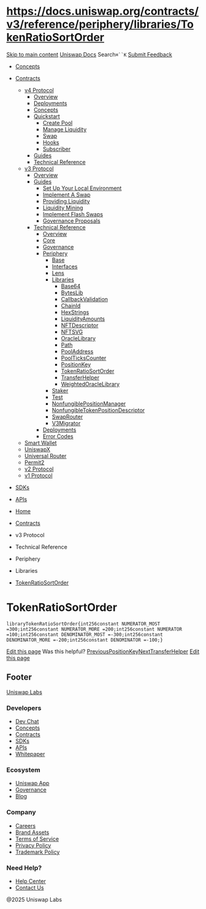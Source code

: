 # https://docs.uniswap.org/contracts/v3/reference/periphery/libraries/TokenRatioSortOrder

[Skip to main content](https://docs.uniswap.org/contracts/v3/reference/periphery/libraries/TokenRatioSortOrder#__docusaurus_skipToContent_fallback)
[Uniswap Docs](https://docs.uniswap.org/)
Search`⌘``K`
[Submit Feedback](https://docs.google.com/forms/d/e/1FAIpQLSdjSkZam8KiatL9XACRVxCHjDJjaPGbls77PCXDKFn4JwykXg/viewform)
  * [Concepts](https://docs.uniswap.org/concepts/overview)
  * [Contracts](https://docs.uniswap.org/contracts/v4/overview)
    * [v4 Protocol](https://docs.uniswap.org/contracts/v3/reference/periphery/libraries/TokenRatioSortOrder)
      * [Overview](https://docs.uniswap.org/contracts/v4/overview)
      * [Deployments](https://docs.uniswap.org/contracts/v4/deployments)
      * [Concepts](https://docs.uniswap.org/contracts/v3/reference/periphery/libraries/TokenRatioSortOrder)
      * [Quickstart](https://docs.uniswap.org/contracts/v3/reference/periphery/libraries/TokenRatioSortOrder)
        * [Create Pool](https://docs.uniswap.org/contracts/v4/quickstart/create-pool)
        * [Manage Liquidity](https://docs.uniswap.org/contracts/v3/reference/periphery/libraries/TokenRatioSortOrder)
        * [Swap](https://docs.uniswap.org/contracts/v4/quickstart/swap)
        * [Hooks](https://docs.uniswap.org/contracts/v3/reference/periphery/libraries/TokenRatioSortOrder)
        * [Subscriber](https://docs.uniswap.org/contracts/v4/quickstart/subscriber)
      * [Guides](https://docs.uniswap.org/contracts/v3/reference/periphery/libraries/TokenRatioSortOrder)
      * [Technical Reference](https://docs.uniswap.org/contracts/v3/reference/periphery/libraries/TokenRatioSortOrder)
    * [v3 Protocol](https://docs.uniswap.org/contracts/v3/reference/periphery/libraries/TokenRatioSortOrder)
      * [Overview](https://docs.uniswap.org/contracts/v3/overview)
      * [Guides](https://docs.uniswap.org/contracts/v3/reference/periphery/libraries/TokenRatioSortOrder)
        * [Set Up Your Local Environment](https://docs.uniswap.org/contracts/v3/guides/local-environment)
        * [Implement A Swap](https://docs.uniswap.org/contracts/v3/reference/periphery/libraries/TokenRatioSortOrder)
        * [Providing Liquidity](https://docs.uniswap.org/contracts/v3/reference/periphery/libraries/TokenRatioSortOrder)
        * [Liquidity Mining](https://docs.uniswap.org/contracts/v3/reference/periphery/libraries/TokenRatioSortOrder)
        * [Implement Flash Swaps](https://docs.uniswap.org/contracts/v3/reference/periphery/libraries/TokenRatioSortOrder)
        * [Governance Proposals](https://docs.uniswap.org/contracts/v3/reference/periphery/libraries/TokenRatioSortOrder)
      * [Technical Reference](https://docs.uniswap.org/contracts/v3/reference/periphery/libraries/TokenRatioSortOrder)
        * [Overview](https://docs.uniswap.org/contracts/v3/reference/overview)
        * [Core](https://docs.uniswap.org/contracts/v3/reference/periphery/libraries/TokenRatioSortOrder)
        * [Governance](https://docs.uniswap.org/contracts/v3/reference/periphery/libraries/TokenRatioSortOrder)
        * [Periphery](https://docs.uniswap.org/contracts/v3/reference/periphery/libraries/TokenRatioSortOrder)
          * [Base](https://docs.uniswap.org/contracts/v3/reference/periphery/libraries/TokenRatioSortOrder)
          * [Interfaces](https://docs.uniswap.org/contracts/v3/reference/periphery/libraries/TokenRatioSortOrder)
          * [Lens](https://docs.uniswap.org/contracts/v3/reference/periphery/libraries/TokenRatioSortOrder)
          * [Libraries](https://docs.uniswap.org/contracts/v3/reference/periphery/libraries/TokenRatioSortOrder)
            * [Base64](https://docs.uniswap.org/contracts/v3/reference/periphery/libraries/Base64)
            * [BytesLib](https://docs.uniswap.org/contracts/v3/reference/periphery/libraries/BytesLib)
            * [CallbackValidation](https://docs.uniswap.org/contracts/v3/reference/periphery/libraries/CallbackValidation)
            * [ChainId](https://docs.uniswap.org/contracts/v3/reference/periphery/libraries/ChainId)
            * [HexStrings](https://docs.uniswap.org/contracts/v3/reference/periphery/libraries/HexStrings)
            * [LiquidityAmounts](https://docs.uniswap.org/contracts/v3/reference/periphery/libraries/LiquidityAmounts)
            * [NFTDescriptor](https://docs.uniswap.org/contracts/v3/reference/periphery/libraries/NFTDescriptor)
            * [NFTSVG](https://docs.uniswap.org/contracts/v3/reference/periphery/libraries/NFTSVG)
            * [OracleLibrary](https://docs.uniswap.org/contracts/v3/reference/periphery/libraries/OracleLibrary)
            * [Path](https://docs.uniswap.org/contracts/v3/reference/periphery/libraries/Path)
            * [PoolAddress](https://docs.uniswap.org/contracts/v3/reference/periphery/libraries/PoolAddress)
            * [PoolTicksCounter](https://docs.uniswap.org/contracts/v3/reference/periphery/libraries/PoolTicksCounter)
            * [PositionKey](https://docs.uniswap.org/contracts/v3/reference/periphery/libraries/PositionKey)
            * [TokenRatioSortOrder](https://docs.uniswap.org/contracts/v3/reference/periphery/libraries/TokenRatioSortOrder)
            * [TransferHelper](https://docs.uniswap.org/contracts/v3/reference/periphery/libraries/TransferHelper)
            * [WeightedOracleLibrary](https://docs.uniswap.org/contracts/v3/reference/periphery/libraries/WeightedOracleLibrary)
          * [Staker](https://docs.uniswap.org/contracts/v3/reference/periphery/libraries/TokenRatioSortOrder)
          * [Test](https://docs.uniswap.org/contracts/v3/reference/periphery/libraries/TokenRatioSortOrder)
          * [NonfungiblePositionManager](https://docs.uniswap.org/contracts/v3/reference/periphery/NonfungiblePositionManager)
          * [NonfungibleTokenPositionDescriptor](https://docs.uniswap.org/contracts/v3/reference/periphery/NonfungibleTokenPositionDescriptor)
          * [SwapRouter](https://docs.uniswap.org/contracts/v3/reference/periphery/SwapRouter)
          * [V3Migrator](https://docs.uniswap.org/contracts/v3/reference/periphery/V3Migrator)
        * [Deployments](https://docs.uniswap.org/contracts/v3/reference/deployments/)
        * [Error Codes](https://docs.uniswap.org/contracts/v3/reference/error-codes)
    * [Smart Wallet](https://docs.uniswap.org/contracts/v3/reference/periphery/libraries/TokenRatioSortOrder)
    * [UniswapX](https://docs.uniswap.org/contracts/v3/reference/periphery/libraries/TokenRatioSortOrder)
    * [Universal Router](https://docs.uniswap.org/contracts/v3/reference/periphery/libraries/TokenRatioSortOrder)
    * [Permit2](https://docs.uniswap.org/contracts/v3/reference/periphery/libraries/TokenRatioSortOrder)
    * [v2 Protocol](https://docs.uniswap.org/contracts/v3/reference/periphery/libraries/TokenRatioSortOrder)
    * [v1 Protocol](https://docs.uniswap.org/contracts/v3/reference/periphery/libraries/TokenRatioSortOrder)
  * [SDKs](https://docs.uniswap.org/sdk/v4/overview)
  * [APIs](https://docs.uniswap.org/api/subgraph/overview)


  * [Home](https://docs.uniswap.org/)
  * [Contracts](https://docs.uniswap.org/contracts/v4/overview)
  * v3 Protocol
  * Technical Reference
  * Periphery
  * Libraries
  * [TokenRatioSortOrder](https://docs.uniswap.org/contracts/v3/reference/periphery/libraries/TokenRatioSortOrder)


# TokenRatioSortOrder
```
libraryTokenRatioSortOrder{int256constant NUMERATOR_MOST =300;int256constant NUMERATOR_MORE =200;int256constant NUMERATOR =100;int256constant DENOMINATOR_MOST =-300;int256constant DENOMINATOR_MORE =-200;int256constant DENOMINATOR =-100;}
```

[Edit this page](https://github.com/uniswap/uniswap-docs/tree/main/docs/contracts/v3/reference/periphery/libraries/TokenRatioSortOrder.md)
Was this helpful?
[PreviousPositionKey](https://docs.uniswap.org/contracts/v3/reference/periphery/libraries/PositionKey)[NextTransferHelper](https://docs.uniswap.org/contracts/v3/reference/periphery/libraries/TransferHelper)
[Edit this page](https://github.com/uniswap/uniswap-docs/tree/main/docs/contracts/v3/reference/periphery/libraries/TokenRatioSortOrder.md)
## Footer
[Uniswap Labs](https://docs.uniswap.org/)
### Developers
  * [Dev Chat](https://discord.com/invite/uniswap)
  * [Concepts](https://docs.uniswap.org/concepts/overview)
  * [Contracts](https://docs.uniswap.org/contracts/v4/overview)
  * [SDKs](https://docs.uniswap.org/sdk/v4/overview)
  * [APIs](https://docs.uniswap.org/api/subgraph/overview)
  * [Whitepaper](https://app.uniswap.org/whitepaper-v4.pdf)


### Ecosystem
  * [Uniswap App](https://app.uniswap.org/)
  * [Governance](https://www.uniswapfoundation.org/governance)
  * [Blog](https://blog.uniswap.org/)


### Company
  * [Careers](https://boards.greenhouse.io/uniswaplabs)
  * [Brand Assets](https://github.com/Uniswap/brand-assets/raw/main/Uniswap%20Brand%20Assets.zip)
  * [Terms of Service](https://support.uniswap.org/hc/en-us/articles/30935100859661-Uniswap-Labs-Terms-of-Service)
  * [Privacy Policy](https://support.uniswap.org/hc/en-us/articles/30934457771405-Uniswap-Labs-Privacy-Policy)
  * [Trademark Policy](https://support.uniswap.org/hc/en-us/articles/30934762216973-Uniswap-Labs-Trademark-Guidelines)


### Need Help?
  * [Help Center](https://support.uniswap.org/)
  * [Contact Us](https://support.uniswap.org/hc/en-us/requests/new)


@2025 Uniswap Labs
[](https://github.com/uniswap/uniswap-docs)[](https://twitter.com/Uniswap)[](https://discord.com/invite/uniswap)
